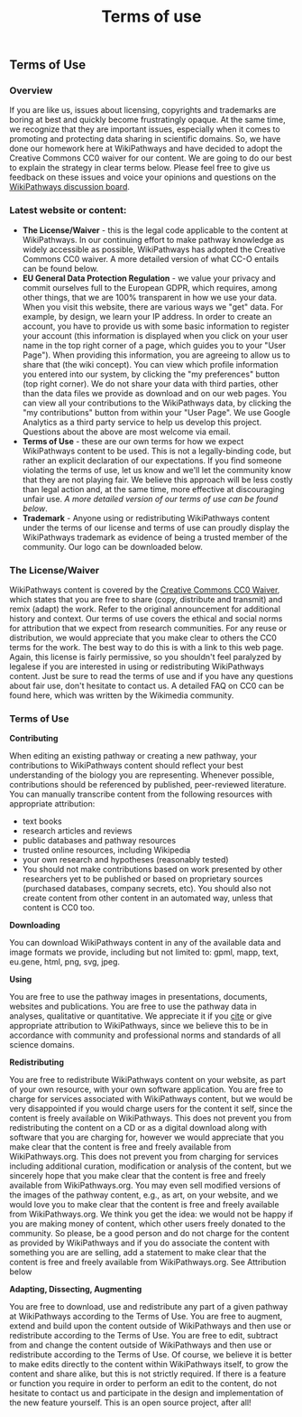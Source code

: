 ﻿---
title: Terms of use
---
<h2>Terms of Use</h2>
<h3>Overview</h3>
<p>
    If you are like us, issues about licensing, copyrights and trademarks are boring at best and quickly become frustratingly opaque. At the same time, we recognize that
    they are important issues, especially when it comes to promoting and protecting data sharing in scientific domains. So, we have done our homework here at WikiPathways
    and have decided to adopt the Creative Commons CC0 waiver for our content. We are going to do our best to explain the strategy in clear terms below. Please feel free
    to give us feedback on these issues and voice your opinions and questions on the <a href="https://github.com/wikipathways/wikipathways-help/discussions" target="_blank">WikiPathways discussion board</a>.
</p>
<h3>Latest website or content:</h3>
<ul>
    <li><b>The License/Waiver</b> - this is the legal code applicable to the content at WikiPathways. In our continuing effort to make pathway knowledge as widely accessible as possible, WikiPathways has adopted the Creative Commons CC0 waiver. A more detailed version of what CC-O entails can be found below.</li>
    <li><b>EU General Data Protection Regulation</b> - we value your privacy and commit ourselves full to the European GDPR, which requires, among other things, that we are 100% transparent in how we use your data. When you visit this website, there are various ways we "get" data. For example, by design, we learn your IP address. In order to create an account, you have to provide us with some basic information to register your account (this information is displayed when you click on your user name in the top right corner of a page, which guides you to your "User Page"). When providing this information, you are agreeing to allow us to share that (the wiki concept). You can view which profile information you entered into our system, by clicking the "my preferences" button (top right corner). We do not share your data with third parties, other than the data files we provide as download and on our web pages. You can view all your contributions to the WikiPathways data, by clicking the "my contributions" button from within your "User Page". We use Google Analytics as a third party service to help us develop this project. Questions about the above are most welcome via email.</li>
    <li><b>Terms of Use</b> - these are our own terms for how we expect WikiPathways content to be used. This is not a legally-binding code, but rather an explicit declaration of our expectations. If you find someone violating the terms of use, let us know and we'll let the community know that they are not playing fair. We believe this approach will be less costly than legal action and, at the same time, more effective at discouraging unfair use. <i>A more detailed version of our terms of use can be found below</i>.</li>
    <li><b>Trademark</b> - Anyone using or redistributing WikiPathways content under the terms of our license and terms of use can proudly display the WikiPathways trademark as evidence of being a trusted member of the community. Our logo can be downloaded below.</li>
</ul>


<h3>The License/Waiver</h3>
<p>WikiPathways content is covered by the <a href="https://creativecommons.org/publicdomain/zero/1.0/" target="_blank">Creative Commons CC0 Waiver</a>, which states that you are free to share (copy, distribute and transmit) and remix (adapt) the work. Refer to the original announcement for additional history and context. Our terms of use covers the ethical and social norms for attribution that we expect from research communities. For any reuse or distribution, we would appreciate that you make clear to others the CC0 terms for the work. The best way to do this is with a link to this web page. Again, this license is fairly permissive, so you shouldn't feel paralyzed by legalese if you are interested in using or redistributing WikiPathways content. Just be sure to read the terms of use and if you have any questions about fair use, don't hesitate to contact us. A detailed FAQ on CC0 can be found here, which was written by the Wikimedia community.</p>

<h3>Terms of Use</h3>
<p><b>Contributing</b></p>
<p>When editing an existing pathway or creating a new pathway, your contributions to WikiPathways content should reflect your best understanding of the biology you are representing. Whenever possible, contributions should be referenced by published, peer-reviewed literature. You can manually transcribe content from the following resources with appropriate attribution:</p>
<ul>
    <li>text books</li>
    <li>research articles and reviews</li>
    <li>public databases and pathway resources</li>
    <li>trusted online resources, including Wikipedia</li>
    <li>your own research and hypotheses (reasonably tested)</li>
    <li>You should not make contributions based on work presented by other researchers yet to be published or based on proprietary sources (purchased databases, company secrets, etc). You should also not create content from other content in an automated way, unless that content is CC0 too.</li>
</ul>
<p><b>Downloading</b></p>
<p>You can download WikiPathways content in any of the available data and image formats we provide, including but not limited to: gpml, mapp, text, eu.gene, html, png, svg, jpeg.</p>

<p><b>Using</b></p>
<p>You are free to use the pathway images in presentations, documents, websites and publications. You are free to use the pathway data in analyses, qualitative or quantitative. We appreciate it if you <a href="../cite.html">cite</a> or give appropriate attribution to WikiPathways, since we believe this to be in accordance with community and professional norms and standards of all science domains.</p>

<p><b>Redistributing</b></p>
<p>You are free to redistribute WikiPathways content on your website, as part of your own resource, with your own software application. You are free to charge for services associated with WikiPathways content, but we would be very disappointed if you would charge users for the content it self, since the content is freely available on WikiPathways. This does not prevent you from redistributing the content on a CD or as a digital download along with software that you are charging for, however we would appreciate that you make clear that the content is free and freely available from WikiPathways.org. This does not prevent you from charging for services including additional curation, modification or analysis of the content, but we sincerely hope that you make clear that the content is free and freely available from WikiPathways.org. You may even sell modified versions of the images of the pathway content, e.g., as art, on your website, and we would love you to make clear that the content is free and freely available from WikiPathways.org. We think you get the idea: we would not be happy if you are making money of content, which other users freely donated to the community. So please, be a good person and do not charge for the content as provided by WikiPathways and if you do associate the content with something you are are selling, add a statement to make clear that the content is free and freely available from WikiPathways.org. See Attribution below</p>

<p><b>Adapting, Dissecting, Augmenting</b></p>
<p>You are free to download, use and redistribute any part of a given pathway at WikiPathways according to the Terms of Use. You are free to augment, extend and build upon the content outside of WikiPathways and then use or redistribute according to the Terms of Use. You are free to edit, subtract from and change the content outside of WikiPathways and then use or redistribute according to the Terms of Use. Of course, we believe it is better to make edits directly to the content within WikiPathways itself, to grow the content and share alike, but this is not strictly required. If there is a feature or function you require in order to perform an edit to the content, do not hesitate to contact us and participate in the design and implementation of the new feature yourself. This is an open source project, after all!</p>
